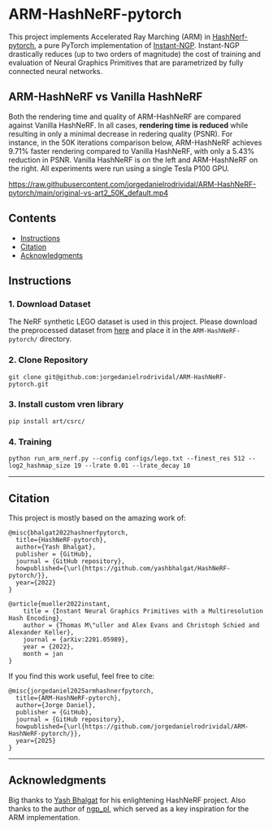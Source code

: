 # ARM-HashNeRF-pytorch

This project implements Accelerated Ray Marching (ARM) in [HashNerf-pytorch](https://github.com/yashbhalgat/HashNeRF-pytorch), a pure PyTorch implementation of [Instant-NGP](https://github.com/NVlabs/instant-ngp). Instant-NGP drastically reduces (up to two orders of magnitude) the cost of training and evaluation of Neural Graphics Primitives that are parametrized by fully connected neural networks.

## ARM-HashNeRF vs Vanilla HashNeRF
Both the rendering time and quality of ARM-HashNeRF are compared against Vanilla HashNeRF. In all cases, **rendering time is reduced** while resulting in only a minimal decrease in redering quality (PSNR). For instance, in the 50K iterations comparison below, ARM-HashNeRF achieves 9.71% faster rendering compared to Vanilla HashNeRF, with only a 5.43% reduction in PSNR. Vanilla HashNeRF is on the left and ARM-HashNeRF on the right. All experiments were run using a single Tesla P100 GPU.


<!-- <video width="100%" controls>
  <source src="original-vs-art2_50K_default.mp4" type="video/mp4">
  Your browser does not support the video tag.
</video> -->

https://raw.githubusercontent.com/jorgedanielrodrividal/ARM-HashNeRF-pytorch/main/original-vs-art2_50K_default.mp4




## Contents
- [Instructions](#instructions)
- [Citation](#citation)
- [Acknowledgments](#acknowledgments)


## Instructions

### 1. Download Dataset

The NeRF synthetic LEGO dataset is used in this project. Please download the preprocessed dataset from [here](https://drive.google.com/file/d/1spe2zFbqgz2Rt0fR1tJs5seJBxS0R-Sy/view) and place it in the `ARM-HashNeRF-pytorch/` directory.


### 2. Clone Repository

```
git clone git@github.com:jorgedanielrodrividal/ARM-HashNeRF-pytorch.git
```

### 3. Install custom vren library

```
pip install art/csrc/
```

### 4. Training

```
python run_arm_nerf.py --config configs/lego.txt --finest_res 512 --log2_hashmap_size 19 --lrate 0.01 --lrate_decay 10
```

---

## Citation

This project is mostly based on the amazing work of:

```
@misc{bhalgat2022hashnerfpytorch,
  title={HashNeRF-pytorch},
  author={Yash Bhalgat},
  publisher = {GitHub},
  journal = {GitHub repository},
  howpublished={\url{https://github.com/yashbhalgat/HashNeRF-pytorch/}},
  year={2022}
}
```

```
@article{mueller2022instant,
    title = {Instant Neural Graphics Primitives with a Multiresolution Hash Encoding},
    author = {Thomas M\"uller and Alex Evans and Christoph Schied and Alexander Keller},
    journal = {arXiv:2201.05989},
    year = {2022},
    month = jan
}
```

If you find this work useful, feel free to cite:

```
@misc{jorgedaniel2025armhashnerfpytorch,
  title={ARM-HashNeRF-pytorch},
  author={Jorge Daniel},
  publisher = {GitHub},
  journal = {GitHub repository},
  howpublished={\url{https://github.com/jorgedanielrodrividal/ARM-HashNeRF-pytorch/}},
  year={2025}
}
```

---

## Acknowledgments
Big thanks to [Yash Bhalgat](https://github.com/yashbhalgat) for his enlightening HashNeRF project. Also thanks to the author of [ngp_pl](https://github.com/kwea123/ngp_pl), which served as a key inspiration for the ARM implementation.

